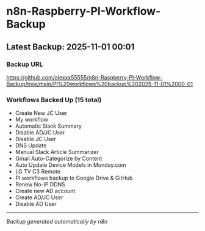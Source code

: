 # n8n-Raspberry-PI-Workflow-Backup

## Latest Backup: 2025-11-01 00:01

### Backup URL
https://github.com/alexxx55555/n8n-Raspberry-PI-Workflow-Backup/tree/main/PI%20workflows%20backup%202025-11-01%2000-01

### Workflows Backed Up (15 total)
- Create New JC User
- My workflow
- Automatic Slack Summary
- Disable AD/JC User
- Disable JC User
- DNS Update
- Manual Slack Article Summarizer
- Gmail Auto-Categorize by Content
- Auto Update Device Models in Monday.com
- LG TV C3 Remote
- PI workflows backup to Google Drive & GitHub
- Renew No-IP DDNS
- Create new AD account
- Create AD/JC User
- Disable AD User

---
*Backup generated automatically by n8n*